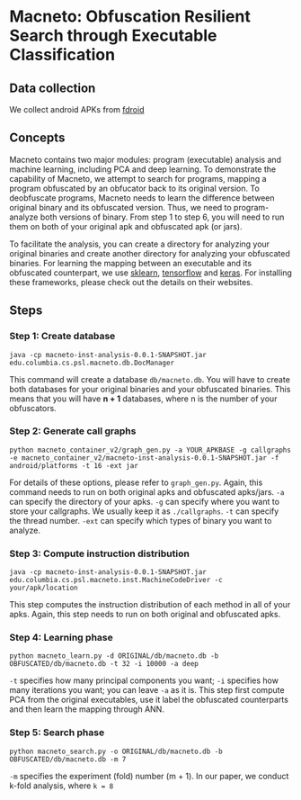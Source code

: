 # Macneto: Obfuscation Resilient Search through Executable Classification

## Data collection
We collect android APKs from [fdroid](https://f-droid.org/en/) 

## Concepts
Macneto contains two major modules: program (executable) analysis and machine learning, including PCA and deep learning.
To demonstrate the capability of Macneto, we attempt to search for programs, mapping a program obfuscated by an obfucator back to its original version.
To deobfuscate programs, Macneto needs to learn the difference between original binary and its obfuscated version.
Thus, we need to program-analyze both versions of binary.
From step 1 to step 6, you will need to run them on both of your original apk and obfuscated apk (or jars).

To facilitate the analysis, you can create a directory for analyzing your original binaries and create another directory for analyzing your obfuscated binaries.
For learning the mapping between an executable and its obfuscated counterpart, we use [sklearn](http://scikit-learn.org/stable/), [tensorflow](https://www.tensorflow.org/) and [keras](https://keras.io/).
For installing these frameworks, please check out the details on their websites.

## Steps

### Step 1: Create database </br>
`java -cp macneto-inst-analysis-0.0.1-SNAPSHOT.jar edu.columbia.cs.psl.macneto.db.DocManager`

This command will create a database `db/macneto.db`. You will have to create both databases for your original binaries and your obfuscated binaries. This means that you will have <b>n + 1</b> databases, where n is the number of your obfuscators.

### Step 2: Generate call graphs </br>
`python macneto_container_v2/graph_gen.py -a YOUR_APKBASE -g callgraphs -e macneto_container_v2/macneto-inst-analysis-0.0.1-SNAPSHOT.jar -f android/platforms -t 16 -ext jar`

For details of these options, please refer to `graph_gen.py`. Again, this command needs to run on both original apks and obfuscated apks/jars. `-a` can specify the directory of your apks. `-g` can specify where you want to store your callgraphs. We usually keep it as `./callgraphs`. `-t` can specify the thread number. `-ext` can specify which types of binary you want to analyze.

### Step 3: Compute instruction distribution </br>
`java -cp macneto-inst-analysis-0.0.1-SNAPSHOT.jar edu.columbia.cs.psl.macneto.inst.MachineCodeDriver -c your/apk/location`

This step computes the instruction distribution of each method in all of your apks. Again, this step needs to run on both original and obfuscated apks. 

### Step 4: Learning phase
`python macneto_learn.py -d ORIGINAL/db/macneto.db -b OBFUSCATED/db/macneto.db -t 32 -i 10000 -a deep`

`-t` specifies how many principal components you want; `-i` specifies how many iterations you want; you can leave `-a` as it is.
This step first compute PCA from the original executables, use it label the obfuscated counterparts and then learn the mapping through ANN.

### Step 5: Search phase
`python macneto_search.py -o ORIGINAL/db/macneto.db -b OBFUSCATED/db/macneto.db -m 7`

`-m` specifies the experiment (fold) number (m + 1). 
In our paper, we conduct k-fold analysis, where `k = 8`
